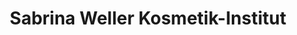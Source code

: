 ---
title: "Sabrina Weller Kosmetik-Institut"
url: /herne/sabrina-weller-kosmetik-institut/
shop: Kosmetik
---